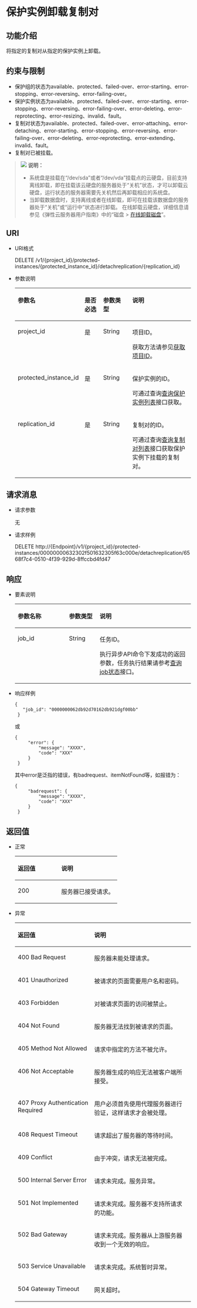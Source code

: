# 保护实例卸载复制对<a name="sdrs_05_0507"></a>

## 功能介绍<a name="zh-cn_topic_0079693002_section34649765"></a>

将指定的复制对从指定的保护实例上卸载。

## 约束与限制<a name="section752191013810"></a>

-   保护组的状态为available、protected、failed-over、error-starting、error-stopping、error-reversing、error-failing-over。
-   保护实例状态为available、protected、failed-over、error-starting、error-stopping、error-reversing、error-failing-over、error-deleting、error-reprotecting、error-resizing、invalid、fault。
-   复制对状态为available、protected、failed-over、error-attaching、error-detaching、error-starting、error-stopping、error-reversing、error-failing-over、error-deleting、error-reprotecting、error-extending、invalid、fault。
-   复制对已被挂载。

>![](public_sys-resources/icon-note.gif) **说明：** 
>-   系统盘是挂载在“/dev/sda”或者“/dev/vda”挂载点的云硬盘，目前支持离线卸载，即在挂载该云硬盘的服务器处于“关机”状态，才可以卸载云硬盘，运行状态的服务器需要先关机然后再卸载相应的系统盘。
>-   当卸载数据盘时，支持离线或者在线卸载，即可在挂载该数据盘的服务器处于“关机”或“运行中”状态进行卸载。
>    在线卸载云硬盘，详细信息请参见《弹性云服务器用户指南》中的“磁盘 \>  [在线卸载磁盘](https://support.huaweicloud.com/usermanual-ecs/ecs_03_0304.html)”。

## URI<a name="zh-cn_topic_0079693002_section39390935"></a>

-   URI格式

    DELETE /v1/\{project\_id\}/protected-instances/\{protected\_instance\_id\}/detachreplication/\{replication\_id\}

-   参数说明

    <a name="zh-cn_topic_0079693002_table63321005"></a>
    <table><thead align="left"><tr id="zh-cn_topic_0079693002_row37593218"><th class="cellrowborder" valign="top" width="18.81188118811881%" id="mcps1.1.5.1.1"><p id="p562619411284"><a name="p562619411284"></a><a name="p562619411284"></a>参数名</p>
    </th>
    <th class="cellrowborder" valign="top" width="12.871287128712872%" id="mcps1.1.5.1.2"><p id="p1362815412818"><a name="p1362815412818"></a><a name="p1362815412818"></a>是否必选</p>
    </th>
    <th class="cellrowborder" valign="top" width="18.81188118811881%" id="mcps1.1.5.1.3"><p id="p10628114172815"><a name="p10628114172815"></a><a name="p10628114172815"></a>参数类型</p>
    </th>
    <th class="cellrowborder" valign="top" width="49.504950495049506%" id="mcps1.1.5.1.4"><p id="p196281346283"><a name="p196281346283"></a><a name="p196281346283"></a>说明</p>
    </th>
    </tr>
    </thead>
    <tbody><tr id="zh-cn_topic_0079693002_row29123463"><td class="cellrowborder" valign="top" width="18.81188118811881%" headers="mcps1.1.5.1.1 "><p id="p1062820442816"><a name="p1062820442816"></a><a name="p1062820442816"></a>project_id</p>
    </td>
    <td class="cellrowborder" valign="top" width="12.871287128712872%" headers="mcps1.1.5.1.2 "><p id="p162864182810"><a name="p162864182810"></a><a name="p162864182810"></a>是</p>
    </td>
    <td class="cellrowborder" valign="top" width="18.81188118811881%" headers="mcps1.1.5.1.3 "><p id="p76281040281"><a name="p76281040281"></a><a name="p76281040281"></a>String</p>
    </td>
    <td class="cellrowborder" valign="top" width="49.504950495049506%" headers="mcps1.1.5.1.4 "><p id="p146286415283"><a name="p146286415283"></a><a name="p146286415283"></a>项目ID。</p>
    <p id="p1011411112497"><a name="p1011411112497"></a><a name="p1011411112497"></a>获取方法请参见<a href="获取项目ID.md">获取项目ID</a>。</p>
    </td>
    </tr>
    <tr id="row162371820104614"><td class="cellrowborder" valign="top" width="18.81188118811881%" headers="mcps1.1.5.1.1 "><p id="p176281049288"><a name="p176281049288"></a><a name="p176281049288"></a>protected_instance_id</p>
    </td>
    <td class="cellrowborder" valign="top" width="12.871287128712872%" headers="mcps1.1.5.1.2 "><p id="p1062854202812"><a name="p1062854202812"></a><a name="p1062854202812"></a>是</p>
    </td>
    <td class="cellrowborder" valign="top" width="18.81188118811881%" headers="mcps1.1.5.1.3 "><p id="p196287418286"><a name="p196287418286"></a><a name="p196287418286"></a>String</p>
    </td>
    <td class="cellrowborder" valign="top" width="49.504950495049506%" headers="mcps1.1.5.1.4 "><p id="p4628240286"><a name="p4628240286"></a><a name="p4628240286"></a>保护实例的ID。</p>
    <p id="p1887219311445"><a name="p1887219311445"></a><a name="p1887219311445"></a>可通过查询<a href="查询保护实例列表.md">查询保护实例列表</a>接口获取。</p>
    </td>
    </tr>
    <tr id="row20344192234619"><td class="cellrowborder" valign="top" width="18.81188118811881%" headers="mcps1.1.5.1.1 "><p id="p762811416281"><a name="p762811416281"></a><a name="p762811416281"></a>replication_id</p>
    </td>
    <td class="cellrowborder" valign="top" width="12.871287128712872%" headers="mcps1.1.5.1.2 "><p id="p1962816432815"><a name="p1962816432815"></a><a name="p1962816432815"></a>是</p>
    </td>
    <td class="cellrowborder" valign="top" width="18.81188118811881%" headers="mcps1.1.5.1.3 "><p id="p1662820418284"><a name="p1662820418284"></a><a name="p1662820418284"></a>String</p>
    </td>
    <td class="cellrowborder" valign="top" width="49.504950495049506%" headers="mcps1.1.5.1.4 "><p id="p1262817412285"><a name="p1262817412285"></a><a name="p1262817412285"></a>复制对的ID。</p>
    <p id="p109639351641"><a name="p109639351641"></a><a name="p109639351641"></a>可通过查询<a href="查询复制对列表.md">查询复制对列表</a>接口获取保护实例下挂载的复制对。</p>
    </td>
    </tr>
    </tbody>
    </table>


## 请求消息<a name="zh-cn_topic_0079693002_section18974100"></a>

-   请求参数

    无

-   请求样例

    DELETE http://\{Endpoint\}/v1/\{project\_id\}/protected-instances/00000000632302f501632305f63c000e/detachreplication/6568f7c4-0510-4f39-929d-8ffccbd4fd47


## 响应<a name="zh-cn_topic_0079693002_section36549175"></a>

-   要素说明

    <a name="table155991608555"></a>
    <table><thead align="left"><tr id="row460510055518"><th class="cellrowborder" valign="top" width="29.07%" id="mcps1.1.4.1.1"><p id="p155421231132811"><a name="p155421231132811"></a><a name="p155421231132811"></a>参数名称</p>
    </th>
    <th class="cellrowborder" valign="top" width="17.44%" id="mcps1.1.4.1.2"><p id="p14542931112813"><a name="p14542931112813"></a><a name="p14542931112813"></a>参数类型</p>
    </th>
    <th class="cellrowborder" valign="top" width="53.49%" id="mcps1.1.4.1.3"><p id="p1454233113281"><a name="p1454233113281"></a><a name="p1454233113281"></a>说明</p>
    </th>
    </tr>
    </thead>
    <tbody><tr id="row86164025512"><td class="cellrowborder" valign="top" width="29.07%" headers="mcps1.1.4.1.1 "><p id="p1754263110284"><a name="p1754263110284"></a><a name="p1754263110284"></a>job_id</p>
    </td>
    <td class="cellrowborder" valign="top" width="17.44%" headers="mcps1.1.4.1.2 "><p id="p12542133112817"><a name="p12542133112817"></a><a name="p12542133112817"></a>String</p>
    </td>
    <td class="cellrowborder" valign="top" width="53.49%" headers="mcps1.1.4.1.3 "><p id="p10542123113282"><a name="p10542123113282"></a><a name="p10542123113282"></a>任务ID。</p>
    <p id="p196601143121818"><a name="p196601143121818"></a><a name="p196601143121818"></a>执行异步API命令下发成功的返回参数，任务执行结果请参考<a href="查询job状态.md">查询job状态</a>接口。</p>
    </td>
    </tr>
    </tbody>
    </table>

-   响应样例

    ```
    { 
       "job_id": "0000000062db92d70162db921dgf00bb" 
     }
    ```

    或

    ```
    { 
         "error": { 
             "message": "XXXX",  
             "code": "XXX" 
         } 
     }
    ```

    其中error是泛指的错误，有badrequest、itemNotFound等，如报错为：

    ```
    { 
         "badrequest": { 
             "message": "XXXX",  
             "code": "XXX" 
         } 
     }
    ```


## 返回值<a name="zh-cn_topic_0079693002_section60507121"></a>

-   正常

    <a name="sdrs_05_0101_table4315991194956"></a>
    <table><thead align="left"><tr id="sdrs_05_0101_row2336641294956"><th class="cellrowborder" valign="top" width="42.59%" id="mcps1.1.3.1.1"><p id="sdrs_05_0101_p1363125894956"><a name="sdrs_05_0101_p1363125894956"></a><a name="sdrs_05_0101_p1363125894956"></a>返回值</p>
    </th>
    <th class="cellrowborder" valign="top" width="57.410000000000004%" id="mcps1.1.3.1.2"><p id="sdrs_05_0101_p3039012494956"><a name="sdrs_05_0101_p3039012494956"></a><a name="sdrs_05_0101_p3039012494956"></a>说明</p>
    </th>
    </tr>
    </thead>
    <tbody><tr id="sdrs_05_0101_row507566794956"><td class="cellrowborder" valign="top" width="42.59%" headers="mcps1.1.3.1.1 "><p id="sdrs_05_0101_p847584694956"><a name="sdrs_05_0101_p847584694956"></a><a name="sdrs_05_0101_p847584694956"></a>200</p>
    </td>
    <td class="cellrowborder" valign="top" width="57.410000000000004%" headers="mcps1.1.3.1.2 "><p id="sdrs_05_0101_p1545496394956"><a name="sdrs_05_0101_p1545496394956"></a><a name="sdrs_05_0101_p1545496394956"></a>服务器已接受请求。</p>
    </td>
    </tr>
    </tbody>
    </table>

-   异常

    <a name="sdrs_05_0101_table22458872203835"></a>
    <table><thead align="left"><tr id="sdrs_05_0101_row35704554203835"><th class="cellrowborder" valign="top" width="43.419999999999995%" id="mcps1.1.3.1.1"><p id="sdrs_05_0101_p6387753203835"><a name="sdrs_05_0101_p6387753203835"></a><a name="sdrs_05_0101_p6387753203835"></a>返回值</p>
    </th>
    <th class="cellrowborder" valign="top" width="56.58%" id="mcps1.1.3.1.2"><p id="sdrs_05_0101_p47646009203835"><a name="sdrs_05_0101_p47646009203835"></a><a name="sdrs_05_0101_p47646009203835"></a>说明</p>
    </th>
    </tr>
    </thead>
    <tbody><tr id="sdrs_05_0101_row34121538203835"><td class="cellrowborder" valign="top" width="43.419999999999995%" headers="mcps1.1.3.1.1 "><p id="sdrs_05_0101_p12381163203835"><a name="sdrs_05_0101_p12381163203835"></a><a name="sdrs_05_0101_p12381163203835"></a>400 Bad Request</p>
    </td>
    <td class="cellrowborder" valign="top" width="56.58%" headers="mcps1.1.3.1.2 "><p id="sdrs_05_0101_p63350108203835"><a name="sdrs_05_0101_p63350108203835"></a><a name="sdrs_05_0101_p63350108203835"></a>服务器未能处理请求。</p>
    </td>
    </tr>
    <tr id="sdrs_05_0101_row33280063203835"><td class="cellrowborder" valign="top" width="43.419999999999995%" headers="mcps1.1.3.1.1 "><p id="sdrs_05_0101_p11330608203835"><a name="sdrs_05_0101_p11330608203835"></a><a name="sdrs_05_0101_p11330608203835"></a>401 Unauthorized</p>
    </td>
    <td class="cellrowborder" valign="top" width="56.58%" headers="mcps1.1.3.1.2 "><p id="sdrs_05_0101_p45364094203835"><a name="sdrs_05_0101_p45364094203835"></a><a name="sdrs_05_0101_p45364094203835"></a>被请求的页面需要用户名和密码。</p>
    </td>
    </tr>
    <tr id="sdrs_05_0101_row5623667203835"><td class="cellrowborder" valign="top" width="43.419999999999995%" headers="mcps1.1.3.1.1 "><p id="sdrs_05_0101_p52863895203835"><a name="sdrs_05_0101_p52863895203835"></a><a name="sdrs_05_0101_p52863895203835"></a>403 Forbidden</p>
    </td>
    <td class="cellrowborder" valign="top" width="56.58%" headers="mcps1.1.3.1.2 "><p id="sdrs_05_0101_p54117066203835"><a name="sdrs_05_0101_p54117066203835"></a><a name="sdrs_05_0101_p54117066203835"></a>对被请求页面的访问被禁止。</p>
    </td>
    </tr>
    <tr id="sdrs_05_0101_row17291554203835"><td class="cellrowborder" valign="top" width="43.419999999999995%" headers="mcps1.1.3.1.1 "><p id="sdrs_05_0101_p58438642203835"><a name="sdrs_05_0101_p58438642203835"></a><a name="sdrs_05_0101_p58438642203835"></a>404 Not Found</p>
    </td>
    <td class="cellrowborder" valign="top" width="56.58%" headers="mcps1.1.3.1.2 "><p id="sdrs_05_0101_p35909542203835"><a name="sdrs_05_0101_p35909542203835"></a><a name="sdrs_05_0101_p35909542203835"></a>服务器无法找到被请求的页面。</p>
    </td>
    </tr>
    <tr id="sdrs_05_0101_row54750425203835"><td class="cellrowborder" valign="top" width="43.419999999999995%" headers="mcps1.1.3.1.1 "><p id="sdrs_05_0101_p5599455203835"><a name="sdrs_05_0101_p5599455203835"></a><a name="sdrs_05_0101_p5599455203835"></a>405 Method Not Allowed</p>
    </td>
    <td class="cellrowborder" valign="top" width="56.58%" headers="mcps1.1.3.1.2 "><p id="sdrs_05_0101_p50902717203835"><a name="sdrs_05_0101_p50902717203835"></a><a name="sdrs_05_0101_p50902717203835"></a>请求中指定的方法不被允许。</p>
    </td>
    </tr>
    <tr id="sdrs_05_0101_row55471277203835"><td class="cellrowborder" valign="top" width="43.419999999999995%" headers="mcps1.1.3.1.1 "><p id="sdrs_05_0101_p63988484203835"><a name="sdrs_05_0101_p63988484203835"></a><a name="sdrs_05_0101_p63988484203835"></a>406 Not Acceptable</p>
    </td>
    <td class="cellrowborder" valign="top" width="56.58%" headers="mcps1.1.3.1.2 "><p id="sdrs_05_0101_p15684678203835"><a name="sdrs_05_0101_p15684678203835"></a><a name="sdrs_05_0101_p15684678203835"></a>服务器生成的响应无法被客户端所接受。</p>
    </td>
    </tr>
    <tr id="sdrs_05_0101_row6944380203835"><td class="cellrowborder" valign="top" width="43.419999999999995%" headers="mcps1.1.3.1.1 "><p id="sdrs_05_0101_p25623884203835"><a name="sdrs_05_0101_p25623884203835"></a><a name="sdrs_05_0101_p25623884203835"></a>407 Proxy Authentication Required</p>
    </td>
    <td class="cellrowborder" valign="top" width="56.58%" headers="mcps1.1.3.1.2 "><p id="sdrs_05_0101_p62268733203835"><a name="sdrs_05_0101_p62268733203835"></a><a name="sdrs_05_0101_p62268733203835"></a>用户必须首先使用代理服务器进行验证，这样请求才会被处理。</p>
    </td>
    </tr>
    <tr id="sdrs_05_0101_row23547689203835"><td class="cellrowborder" valign="top" width="43.419999999999995%" headers="mcps1.1.3.1.1 "><p id="sdrs_05_0101_p28314670203835"><a name="sdrs_05_0101_p28314670203835"></a><a name="sdrs_05_0101_p28314670203835"></a>408 Request Timeout</p>
    </td>
    <td class="cellrowborder" valign="top" width="56.58%" headers="mcps1.1.3.1.2 "><p id="sdrs_05_0101_p11786919203835"><a name="sdrs_05_0101_p11786919203835"></a><a name="sdrs_05_0101_p11786919203835"></a>请求超出了服务器的等待时间。</p>
    </td>
    </tr>
    <tr id="sdrs_05_0101_row38973411203835"><td class="cellrowborder" valign="top" width="43.419999999999995%" headers="mcps1.1.3.1.1 "><p id="sdrs_05_0101_p2729702203835"><a name="sdrs_05_0101_p2729702203835"></a><a name="sdrs_05_0101_p2729702203835"></a>409 Conflict</p>
    </td>
    <td class="cellrowborder" valign="top" width="56.58%" headers="mcps1.1.3.1.2 "><p id="sdrs_05_0101_p19779281203835"><a name="sdrs_05_0101_p19779281203835"></a><a name="sdrs_05_0101_p19779281203835"></a>由于冲突，请求无法被完成。</p>
    </td>
    </tr>
    <tr id="sdrs_05_0101_row43795805203835"><td class="cellrowborder" valign="top" width="43.419999999999995%" headers="mcps1.1.3.1.1 "><p id="sdrs_05_0101_p57799353203835"><a name="sdrs_05_0101_p57799353203835"></a><a name="sdrs_05_0101_p57799353203835"></a>500 Internal Server Error</p>
    </td>
    <td class="cellrowborder" valign="top" width="56.58%" headers="mcps1.1.3.1.2 "><p id="sdrs_05_0101_p51235984203835"><a name="sdrs_05_0101_p51235984203835"></a><a name="sdrs_05_0101_p51235984203835"></a>请求未完成。服务异常。</p>
    </td>
    </tr>
    <tr id="sdrs_05_0101_row58470678203835"><td class="cellrowborder" valign="top" width="43.419999999999995%" headers="mcps1.1.3.1.1 "><p id="sdrs_05_0101_p38504500203835"><a name="sdrs_05_0101_p38504500203835"></a><a name="sdrs_05_0101_p38504500203835"></a>501 Not Implemented</p>
    </td>
    <td class="cellrowborder" valign="top" width="56.58%" headers="mcps1.1.3.1.2 "><p id="sdrs_05_0101_p31856770203835"><a name="sdrs_05_0101_p31856770203835"></a><a name="sdrs_05_0101_p31856770203835"></a>请求未完成。服务器不支持所请求的功能。</p>
    </td>
    </tr>
    <tr id="sdrs_05_0101_row18275474203835"><td class="cellrowborder" valign="top" width="43.419999999999995%" headers="mcps1.1.3.1.1 "><p id="sdrs_05_0101_p3918444203835"><a name="sdrs_05_0101_p3918444203835"></a><a name="sdrs_05_0101_p3918444203835"></a>502 Bad Gateway</p>
    </td>
    <td class="cellrowborder" valign="top" width="56.58%" headers="mcps1.1.3.1.2 "><p id="sdrs_05_0101_p48958538203835"><a name="sdrs_05_0101_p48958538203835"></a><a name="sdrs_05_0101_p48958538203835"></a>请求未完成。服务器从上游服务器收到一个无效的响应。</p>
    </td>
    </tr>
    <tr id="sdrs_05_0101_row37973662203835"><td class="cellrowborder" valign="top" width="43.419999999999995%" headers="mcps1.1.3.1.1 "><p id="sdrs_05_0101_p55967806203835"><a name="sdrs_05_0101_p55967806203835"></a><a name="sdrs_05_0101_p55967806203835"></a>503 Service Unavailable</p>
    </td>
    <td class="cellrowborder" valign="top" width="56.58%" headers="mcps1.1.3.1.2 "><p id="sdrs_05_0101_p37098455203835"><a name="sdrs_05_0101_p37098455203835"></a><a name="sdrs_05_0101_p37098455203835"></a>请求未完成。系统暂时异常。</p>
    </td>
    </tr>
    <tr id="sdrs_05_0101_row65450640203835"><td class="cellrowborder" valign="top" width="43.419999999999995%" headers="mcps1.1.3.1.1 "><p id="sdrs_05_0101_p67010448203835"><a name="sdrs_05_0101_p67010448203835"></a><a name="sdrs_05_0101_p67010448203835"></a>504 Gateway Timeout</p>
    </td>
    <td class="cellrowborder" valign="top" width="56.58%" headers="mcps1.1.3.1.2 "><p id="sdrs_05_0101_p59137180203835"><a name="sdrs_05_0101_p59137180203835"></a><a name="sdrs_05_0101_p59137180203835"></a>网关超时。</p>
    </td>
    </tr>
    </tbody>
    </table>



